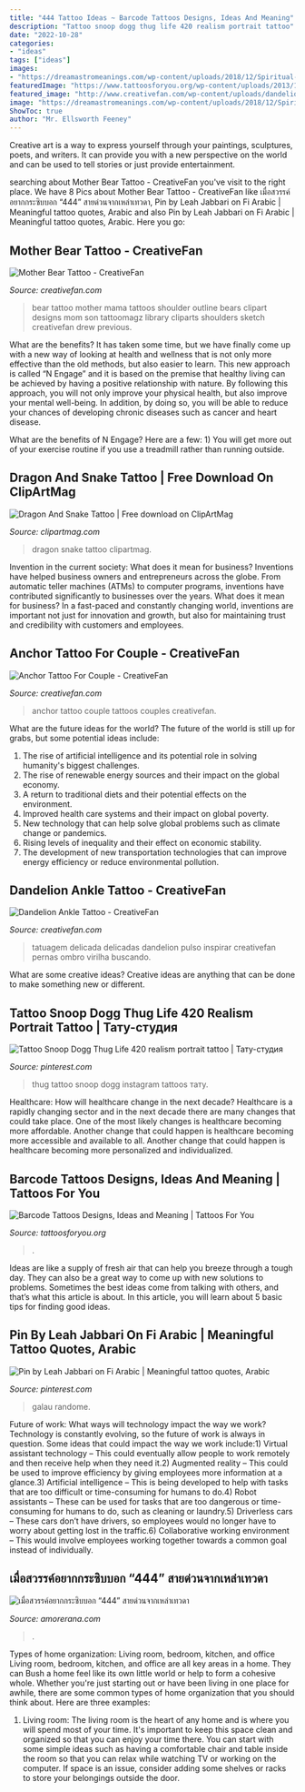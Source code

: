 ```yaml
---
title: "444 Tattoo Ideas ~ Barcode Tattoos Designs, Ideas And Meaning"
description: "Tattoo snoop dogg thug life 420 realism portrait tattoo"
date: "2022-10-28"
categories:
- "ideas"
tags: ["ideas"]
images:
- "https://dreamastromeanings.com/wp-content/uploads/2018/12/Spiritual-and-Biblical-Meaning-of-444.jpg"
featuredImage: "https://www.tattoosforyou.org/wp-content/uploads/2013/10/Pictures-of-Barcode-Tattoos-811x1024.jpg"
featured_image: "http://www.creativefan.com/wp-content/uploads/dandelion-ankle-tattoo-560x292.jpg"
image: "https://dreamastromeanings.com/wp-content/uploads/2018/12/Spiritual-and-Biblical-Meaning-of-444.jpg"
ShowToc: true
author: "Mr. Ellsworth Feeney"
---
```



Creative art is a way to express yourself through your paintings, sculptures, poets, and writers. It can provide you with a new perspective on the world and can be used to tell stories or just provide entertainment.

	

		
searching about Mother Bear Tattoo - CreativeFan you've visit to the right place. We have 8 Pics about Mother Bear Tattoo - CreativeFan like เมื่อสวรรค์อยากกระซิบบอก “444” สายด่วนจากเหล่าเทวดา, Pin by Leah Jabbari on Fi Arabic | Meaningful tattoo quotes, Arabic and also Pin by Leah Jabbari on Fi Arabic | Meaningful tattoo quotes, Arabic. Here you go:
		
    
## Mother Bear Tattoo - CreativeFan

<img loading=lazy src="http://www.creativefan.com/wp-content/uploads/Mother-Bear-Tattoo.jpg" onerror="this.onerror=null;this.src='https://tse4.mm.bing.net/th?id=OIP.aPdXzEJ9tHOVGEBlyrGDPwHaJ4&amp;pid=15.1';" alt="Mother Bear Tattoo - CreativeFan">

_Source: creativefan.com_

>bear tattoo mother mama tattoos shoulder outline bears clipart designs mom son tattoomagz library cliparts shoulders sketch creativefan drew previous. 

	

What are the benefits?
It has taken some time, but we have finally come up with a new way of looking at health and wellness that is not only more effective than the old methods, but also easier to learn. This new approach is called “N Engage” and it is based on the premise that healthy living can be achieved by having a positive relationship with nature.
By following this approach, you will not only improve your physical health, but also improve your mental well-being. In addition, by doing so, you will be able to reduce your chances of developing chronic diseases such as cancer and heart disease.

What are the benefits of N Engage? Here are a few: 
        1) You will get more out of your exercise routine if you use a treadmill rather than running outside.

    
## Dragon And Snake Tattoo | Free Download On ClipArtMag

<img loading=lazy src="http://clipartmag.com/images/dragon-and-snake-tattoo-30.jpg" onerror="this.onerror=null;this.src='https://tse4.mm.bing.net/th?id=OIP.N45n_4jasJabPaMfw3vjqgHaKN&amp;pid=15.1';" alt="Dragon And Snake Tattoo | Free download on ClipArtMag">

_Source: clipartmag.com_

>dragon snake tattoo clipartmag. 

	

Invention in the current society: What does it mean for business?
Inventions have helped business owners and entrepreneurs across the globe. From automatic teller machines (ATMs) to computer programs, inventions have contributed significantly to businesses over the years. What does it mean for business? In a fast-paced and constantly changing world, inventions are important not just for innovation and growth, but also for maintaining trust and credibility with customers and employees.

    
## Anchor Tattoo For Couple - CreativeFan

<img loading=lazy src="http://creativefan.com/wp-content/uploads/anchor-tattoos-for-couples.jpg" onerror="this.onerror=null;this.src='https://tse1.mm.bing.net/th?id=OIP.-wV2uznW58LG3wOTPasWaAHaHa&amp;pid=15.1';" alt="Anchor Tattoo For Couple - CreativeFan">

_Source: creativefan.com_

>anchor tattoo couple tattoos couples creativefan. 

	

What are the future ideas for the world?
The future of the world is still up for grabs, but some potential ideas include: 
1. The rise of artificial intelligence and its potential role in solving humanity's biggest challenges. 
2. The rise of renewable energy sources and their impact on the global economy. 
3. A return to traditional diets and their potential effects on the environment. 
4. Improved health care systems and their impact on global poverty. 
5. New technology that can help solve global problems such as climate change or pandemics. 
6. Rising levels of inequality and their effect on economic stability. 
7. The development of new transportation technologies that can improve energy efficiency or reduce environmental pollution.

    
## Dandelion Ankle Tattoo - CreativeFan

<img loading=lazy src="http://www.creativefan.com/wp-content/uploads/dandelion-ankle-tattoo-560x292.jpg" onerror="this.onerror=null;this.src='https://tse3.mm.bing.net/th?id=OIP.eKA5C87lEIuYIQk1FoaX_AHaD3&amp;pid=15.1';" alt="Dandelion Ankle Tattoo - CreativeFan">

_Source: creativefan.com_

>tatuagem delicada delicadas dandelion pulso inspirar creativefan pernas ombro virilha buscando. 

	

What are some creative ideas?
Creative ideas are anything that can be done to make something new or different.

    
## Tattoo Snoop Dogg Thug Life 420 Realism Portrait Tattoo | Тату-студия

<img loading=lazy src="https://i.pinimg.com/originals/53/ca/88/53ca88d153b2a46e743e0a4440b8cb5a.jpg" onerror="this.onerror=null;this.src='https://tse2.mm.bing.net/th?id=OIP.njL9cuFbvZyg7hJkwUMm0wHaFv&amp;pid=15.1';" alt="Tattoo Snoop Dogg Thug Life 420 realism portrait tattoo | Тату-студия">

_Source: pinterest.com_

>thug tattoo snoop dogg instagram tattoos тату. 

	

Healthcare: How will healthcare change in the next decade?
Healthcare is a rapidly changing sector and in the next decade there are many changes that could take place. One of the most likely changes is healthcare becoming more affordable. Another change that could happen is healthcare becoming more accessible and available to all. Another change that could happen is healthcare becoming more personalized and individualized.

    
## Barcode Tattoos Designs, Ideas And Meaning | Tattoos For You

<img loading=lazy src="https://www.tattoosforyou.org/wp-content/uploads/2013/10/Pictures-of-Barcode-Tattoos-811x1024.jpg" onerror="this.onerror=null;this.src='https://tse4.mm.bing.net/th?id=OIP.fSQMWiNxhCs5KcOKYcL1nQHaJW&amp;pid=15.1';" alt="Barcode Tattoos Designs, Ideas and Meaning | Tattoos For You">

_Source: tattoosforyou.org_

>. 

	

Ideas are like a supply of fresh air that can help you breeze through a tough day. They can also be a great way to come up with new solutions to problems. Sometimes the best ideas come from talking with others, and that’s what this article is about. In this article, you will learn about 5 basic tips for finding good ideas.

    
## Pin By Leah Jabbari On Fi Arabic | Meaningful Tattoo Quotes, Arabic

<img loading=lazy src="https://i.pinimg.com/originals/e8/24/98/e82498136fc1ba2d2cab78c444c58be5.jpg" onerror="this.onerror=null;this.src='https://tse2.mm.bing.net/th?id=OIP.T6eFZNqrMCaxHRTKHwO40wHaJ1&amp;pid=15.1';" alt="Pin by Leah Jabbari on Fi Arabic | Meaningful tattoo quotes, Arabic">

_Source: pinterest.com_

>galau randome. 

	

Future of work: What ways will technology impact the way we work?
Technology is constantly evolving, so the future of work is always in question. Some ideas that could impact the way we work include:1) Virtual assistant technology – This could eventually allow people to work remotely and then receive help when they need it.2) Augmented reality – This could be used to improve efficiency by giving employees more information at a glance.3) Artificial intelligence – This is being developed to help with tasks that are too difficult or time-consuming for humans to do.4) Robot assistants – These can be used for tasks that are too dangerous or time- consuming for humans to do, such as cleaning or laundry.5) Driverless cars – These cars don’t have drivers, so employees would no longer have to worry about getting lost in the traffic.6) Collaborative working environment – This would involve employees working together towards a common goal instead of individually.

    
## เมื่อสวรรค์อยากกระซิบบอก “444” สายด่วนจากเหล่าเทวดา

<img loading=lazy src="https://dreamastromeanings.com/wp-content/uploads/2018/12/Spiritual-and-Biblical-Meaning-of-444.jpg" onerror="this.onerror=null;this.src='https://tse4.mm.bing.net/th?id=OIP.uQt_BtywwHpgAjLj8eH3IAHaEK&amp;pid=15.1';" alt="เมื่อสวรรค์อยากกระซิบบอก “444” สายด่วนจากเหล่าเทวดา">

_Source: amorerana.com_

>. 

	

Types of home organization: Living room, bedroom, kitchen, and office
Living room, bedroom, kitchen, and office are all key areas in a home. They can Bush a home feel like its own little world or help to form a cohesive whole. Whether you're just starting out or have been living in one place for awhile, there are some common types of home organization that you should think about. Here are three examples:
1. Living room: The living room is the heart of any home and is where you will spend most of your time. It's important to keep this space clean and organized so that you can enjoy your time there. You can start with some simple ideas such as having a comfortable chair and table inside the room so that you can relax while watching TV or working on the computer. If space is an issue, consider adding some shelves or racks to store your belongings outside the door.


